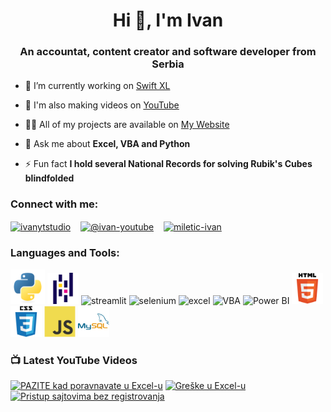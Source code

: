 <h1 align="center">Hi 👋, I'm Ivan</h1>
<h3 align="center">An accountat, content creator and software developer from Serbia</h3>

- 🔭 I’m currently working on [Swift XL](https://www.swiftxl.com)

- 🎥 I'm also making videos on [YouTube](https://www.youtube.com/@ivan-youtube)

- 👨‍💻 All of my projects are available on [My Website](https://www.ivanmiletic.com)

- 💬 Ask me about **Excel, VBA and Python**

- ⚡ Fun fact **I hold several National Records for solving Rubik's Cubes blindfolded**

<h3 align="left">Connect with me:</h3>
<p align="left">
<a href="https://twitter.com/ivanytstudio" target="_blank"><img align="center" src="https://upload.wikimedia.org/wikipedia/commons/c/ce/X_logo_2023.svg" alt="ivanytstudio" height="35" width="40" /></a>
&nbsp&nbsp&nbsp<a href="https://www.youtube.com/c/@ivan-youtube" target="_blank"><img align="center" src="https://raw.githubusercontent.com/rahuldkjain/github-profile-readme-generator/master/src/images/icons/Social/youtube.svg" alt="@ivan-youtube" height="40" width="40" /></a>
&nbsp&nbsp&nbsp<a href="https://linkedin.com/in/miletic-ivan" target="_blank"><img align="center" src="https://raw.githubusercontent.com/rahuldkjain/github-profile-readme-generator/master/src/images/icons/Social/linked-in-alt.svg" alt="miletic-ivan" height="40" width="40" /></a>
</p>

<h3 align="left">Languages and Tools:</h3>
<p align="left"> 
<img src="https://raw.githubusercontent.com/devicons/devicon/master/icons/python/python-original.svg" alt="python" width="55" height="55"/>
 <img src="https://raw.githubusercontent.com/devicons/devicon/2ae2a900d2f041da66e950e4d48052658d850630/icons/pandas/pandas-original.svg" alt="pandas" width="50" height="50"/>
  <img src="https://seeklogo.com/images/S/streamlit-logo-1A3B208AE4-seeklogo.com.png" alt="streamlit" width="80" height="42"/>
 <img src="https://miro.medium.com/v2/resize:fit:1400/1*HGo7_F7RTHFF9bgVxamGqg.png" alt="selenium" width="50" height="50"/>
 <img src="https://upload.wikimedia.org/wikipedia/commons/thumb/3/34/Microsoft_Office_Excel_%282019%E2%80%93present%29.svg/1101px-Microsoft_Office_Excel_%282019%E2%80%93present%29.svg.png" alt="excel" width="50" height="50"/>
  <img src="https://media.licdn.com/dms/image/D4D12AQGTQ6a9BvvEAA/article-cover_image-shrink_720_1280/0/1675951891005?e=2147483647&v=beta&t=sVXZc-MdZl_g1IaSjJfTXNXJ9Ctjf_uLGZFVYyOX7g0" alt="VBA" width="50" height="50"/>
 <img src="https://upload.wikimedia.org/wikipedia/commons/thumb/c/cf/New_Power_BI_Logo.svg/1024px-New_Power_BI_Logo.svg.png" alt="Power BI" width="50" height="50"/>
 <img src="https://raw.githubusercontent.com/devicons/devicon/master/icons/html5/html5-original-wordmark.svg" alt="html5" width="50" height="50"/>
 <img src="https://raw.githubusercontent.com/devicons/devicon/master/icons/css3/css3-original-wordmark.svg" alt="css3" width="50" height="50"/>
 <img src="https://raw.githubusercontent.com/devicons/devicon/master/icons/javascript/javascript-original.svg" alt="javascript" width="50" height="50"/>
 <img src="https://raw.githubusercontent.com/devicons/devicon/master/icons/mysql/mysql-original-wordmark.svg" alt="mysql" width="50" height="50"/>
 </p>

### 📺 Latest YouTube Videos

<!-- BEGIN YOUTUBE-CARDS -->
[![PAZITE kad poravnavate u Excel-u](https://ytcards.demolab.com/?id=sj5x-FusYWk&title=PAZITE+kad+poravnavate+u+Excel-u&lang=en&timestamp=1714068031&background_color=%23ffffff&title_color=000000&stats_color=4a4a4a&max_title_lines=1&width=272&border_radius=0 "PAZITE kad poravnavate u Excel-u")](https://www.youtube.com/watch?v=sj5x-FusYWk)
[![Greške u Excel-u](https://ytcards.demolab.com/?id=W6wScGwK4us&title=Gre%C5%A1ke+u+Excel-u&lang=en&timestamp=1713722414&background_color=%23ffffff&title_color=000000&stats_color=4a4a4a&max_title_lines=1&width=272&border_radius=0 "Greške u Excel-u")](https://www.youtube.com/watch?v=W6wScGwK4us)
[![Pristup sajtovima bez registrovanja](https://ytcards.demolab.com/?id=csc0L6G7gpU&title=Pristup+sajtovima+bez+registrovanja&lang=en&timestamp=1713120426&background_color=%23ffffff&title_color=000000&stats_color=4a4a4a&max_title_lines=1&width=272&border_radius=0 "Pristup sajtovima bez registrovanja")](https://www.youtube.com/watch?v=csc0L6G7gpU)
<!-- END YOUTUBE-CARDS -->
